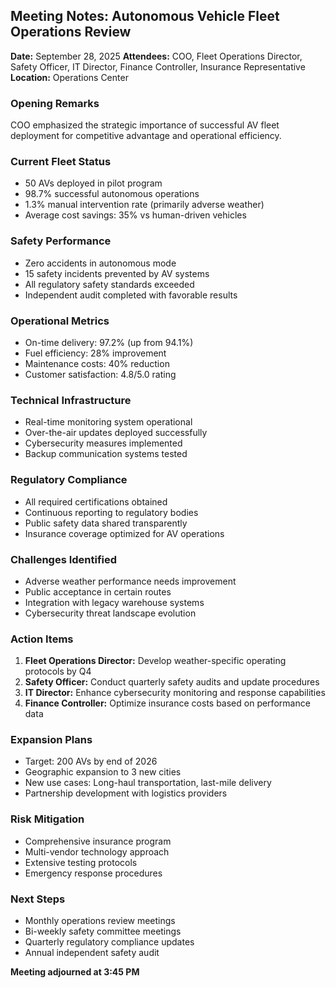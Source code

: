## Meeting Notes: Autonomous Vehicle Fleet Operations Review

**Date:** September 28, 2025
**Attendees:** COO, Fleet Operations Director, Safety Officer, IT Director, Finance Controller, Insurance Representative
**Location:** Operations Center

### Opening Remarks
COO emphasized the strategic importance of successful AV fleet deployment for competitive advantage and operational efficiency.

### Current Fleet Status
- 50 AVs deployed in pilot program
- 98.7% successful autonomous operations
- 1.3% manual intervention rate (primarily adverse weather)
- Average cost savings: 35% vs human-driven vehicles

### Safety Performance
- Zero accidents in autonomous mode
- 15 safety incidents prevented by AV systems
- All regulatory safety standards exceeded
- Independent audit completed with favorable results

### Operational Metrics
- On-time delivery: 97.2% (up from 94.1%)
- Fuel efficiency: 28% improvement
- Maintenance costs: 40% reduction
- Customer satisfaction: 4.8/5.0 rating

### Technical Infrastructure
- Real-time monitoring system operational
- Over-the-air updates deployed successfully
- Cybersecurity measures implemented
- Backup communication systems tested

### Regulatory Compliance
- All required certifications obtained
- Continuous reporting to regulatory bodies
- Public safety data shared transparently
- Insurance coverage optimized for AV operations

### Challenges Identified
- Adverse weather performance needs improvement
- Public acceptance in certain routes
- Integration with legacy warehouse systems
- Cybersecurity threat landscape evolution

### Action Items
1. **Fleet Operations Director:** Develop weather-specific operating protocols by Q4
2. **Safety Officer:** Conduct quarterly safety audits and update procedures
3. **IT Director:** Enhance cybersecurity monitoring and response capabilities
4. **Finance Controller:** Optimize insurance costs based on performance data

### Expansion Plans
- Target: 200 AVs by end of 2026
- Geographic expansion to 3 new cities
- New use cases: Long-haul transportation, last-mile delivery
- Partnership development with logistics providers

### Risk Mitigation
- Comprehensive insurance program
- Multi-vendor technology approach
- Extensive testing protocols
- Emergency response procedures

### Next Steps
- Monthly operations review meetings
- Bi-weekly safety committee meetings
- Quarterly regulatory compliance updates
- Annual independent safety audit

**Meeting adjourned at 3:45 PM**
